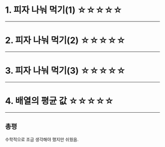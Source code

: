 # 1. 피자 나눠 먹기(1) ☆☆☆☆☆

---

# 2. 피자 나눠 먹기(2) ☆☆☆☆☆

---

# 3. 피자 나눠 먹기(3) ☆☆☆☆☆

---

# 4. 배열의 평균 값 ☆☆☆☆☆

---

## 총평

수학적으로 조금 생각해야 했지만 쉬웠음.
